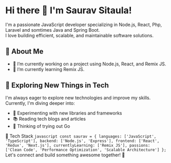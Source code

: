# Hi there 👋 I'm Saurav Sitaula!

I'm a passionate JavaScript developer specializing in Node.js, React, Php, Laravel and somtimes Java and Spring Boot.  
I love building efficient, scalable, and maintainable software solutions.

## 🚀 About Me

- 🔭 I’m currently working on a project using Node.js, React, and Remix JS.
- 🌱 I’m currently learning Remix JS.

## 🎯 Exploring New Things in Tech

I'm always eager to explore new technologies and improve my skills. Currently, I'm diving deeper into:
- 🧪 Experimenting with new libraries and frameworks
- 📚 Reading tech blogs and articles
- 🐹 Thinking of trying out Go

🔧 Tech Stack ```javascript const saurav = { languages: ['JavaScript', 'TypeScript'], backend: ['Node.js', 'Express'], frontend: ['React', 'Redux', 'Next.js'], currentlyLearning: ['Remix JS'], passions: ['Clean Code', 'Performance Optimization', 'Scalable Architecture'] }; ``` Let's connect and build something awesome together! 🚀
